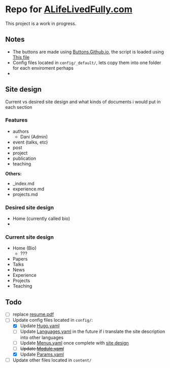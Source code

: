 # Repo for [ALifeLivedFully.com](https://ALifeLivedFully.com)  
This project is a work in progress.  

## Notes
- The buttons are made using [Buttons.Github.io](https://buttons.github.io/), the script is loaded using [This file](layouts/partials/hooks/head-end/github-button.html)
- Config files located in `config/_default/`, lets copy them into one folder for each enviroment perhaps
- 

## Site design
Current vs desired site design and what kinds of documents i would put in each section

### Features
- authors
    - Dani (Admin)
- event (talks, etc)
- post
- project
- publication
- teaching

**Others:**
- _index.md
- experience.md
- projects.md

### Desired site design
- Home (currently called bio)
- 

### Current site design
- Home (Bio)
    - ???
- Papers
- Talks
- News
- Experience
- Projects
- Teaching

## Todo
- [ ] replace [resume.pdf](static/uploads/resume.pdf)
- [ ] Update config files located in `config/`:
    - [X] Update [Hugo.yaml](config/_default/hugo.yaml)
    - [ ] Update [Languages.yaml](config/_default/languages.yaml) in the future if i translate the site description into other languages
    - [ ] Update [Menus.yaml](config/_default/menus.yaml) once complete with [site design](#site-design)
    - [ ] ~~Update [Module.yaml](config/_default/module.yaml)~~
    - [X] Update [Params.yaml](config/_default/params.yaml)
- [ ] Update other files located in `content/`